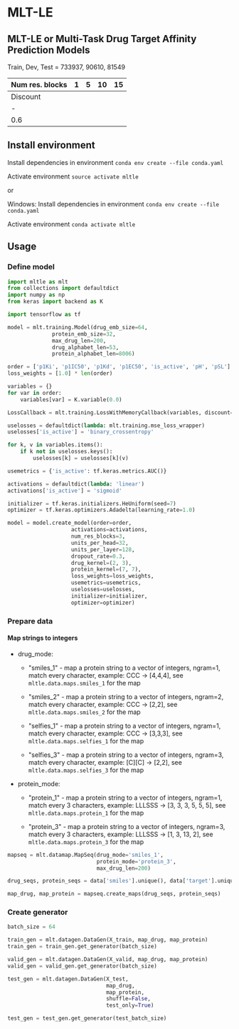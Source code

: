 # MLT-LE
## MLT-LE or Multi-Task Drug Target Affinity Prediction Models



Train, Dev, Test = 733937, 90610, 81549


| Num res. blocks| 1   | 5   | 10  | 15  |
| -------------- | --- | --- | --- | --- |
| Discount       |     |     |     |     |
| -              |     |     |     |     |
| 0.6            |     |     |     |     |


## Install environment

Install dependencies in environment
`conda env create --file conda.yaml`

Activate environment
`source activate mltle`

or

Windows:
Install dependencies in environment
`conda env create --file conda.yaml`

Activate environment
`conda activate mltle`


## Usage

### Define model
```python
import mltle as mlt
from collections import defaultdict
import numpy as np
from keras import backend as K

import tensorflow as tf

model = mlt.training.Model(drug_emb_size=64,
              protein_emb_size=32,
              max_drug_len=200,
              drug_alphabet_len=53,
              protein_alphabet_len=8006)

order = ['p1Ki', 'p1IC50', 'p1Kd', 'p1EC50', 'is_active', 'pH', 'pSL']
loss_weights = [1.0] * len(order)

variables = {}
for var in order:
    variables[var] = K.variable(0.0)

LossCallback = mlt.training.LossWithMemoryCallback(variables, discount=0.6)

uselosses = defaultdict(lambda: mlt.training.mse_loss_wrapper)
uselosses['is_active'] = 'binary_crossentropy'

for k, v in variables.items():
    if k not in uselosses.keys():
        uselosses[k] = uselosses[k](v)

usemetrics = {'is_active': tf.keras.metrics.AUC()}

activations = defaultdict(lambda: 'linear')
activations['is_active'] = 'sigmoid'

initializer = tf.keras.initializers.HeUniform(seed=7)
optimizer = tf.keras.optimizers.Adadelta(learning_rate=1.0)

model = model.create_model(order=order,
                    activations=activations,
                    num_res_blocks=3,
                    units_per_head=32,
                    units_per_layer=128,
                    dropout_rate=0.3,
                    drug_kernel=(2, 3),
                    protein_kernel=(7, 7),
                    loss_weights=loss_weights,
                    usemetrics=usemetrics,
                    uselosses=uselosses,
                    initializer=initializer,
                    optimizer=optimizer)

```

### Prepare data

#### Map strings to integers

- drug_mode:
    - "smiles_1" - map a protein string to a vector of integers, 
     ngram=1, match every character, example: CCC -> [4,4,4],
    see `mltle.data.maps.smiles_1` for the map

    -  "smiles_2" - map a protein string to a vector of integers, 
    ngram=2, match every character, example: CCC -> [2,2],
    see `mltle.data.maps.smiles_2` for the map

    -  "selfies_1" - map a protein string to a vector of integers, 
    ngram=1, match every character, example: CCC -> [3,3,3],
    see `mltle.data.maps.selfies_1` for the map

    -  "selfies_3" - map a protein string to a vector of integers, 
    ngram=3, match every character, example: [C][C] -> [2,2],
    see `mltle.data.maps.selfies_3` for the map

- protein_mode:
    -  "protein_1" - map a protein string to a vector of integers, 
    ngram=1, match every 3 characters, example: LLLSSS -> [3, 3, 3, 5, 5, 5],
    see `mltle.data.maps.protein_1` for the map

    -  "protein_3" - map a protein string to a vector of integers, 
    ngram=3, match every 3 characters, example: LLLSSS -> [1, 3, 13, 2],
    see `mltle.data.maps.protein_3` for the map

```python
mapseq = mlt.datamap.MapSeq(drug_mode='smiles_1',
               				protein_mode='protein_3',
                			max_drug_len=200)

drug_seqs, protein_seqs = data['smiles'].unique(), data['target'].unique()

map_drug, map_protein = mapseq.create_maps(drug_seqs, protein_seqs)
```

### Create generator

```python
batch_size = 64

train_gen = mlt.datagen.DataGen(X_train, map_drug, map_protein)
train_gen = train_gen.get_generator(batch_size)

valid_gen = mlt.datagen.DataGen(X_valid, map_drug, map_protein)
valid_gen = valid_gen.get_generator(batch_size)

test_gen = mlt.datagen.DataGen(X_test,
                               map_drug,
                               map_protein,
                               shuffle=False,
                               test_only=True)

test_gen = test_gen.get_generator(test_batch_size)
```